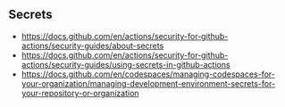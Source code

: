 ## Secrets

- https://docs.github.com/en/actions/security-for-github-actions/security-guides/about-secrets
- https://docs.github.com/en/actions/security-for-github-actions/security-guides/using-secrets-in-github-actions
- https://docs.github.com/en/codespaces/managing-codespaces-for-your-organization/managing-development-environment-secrets-for-your-repository-or-organization




